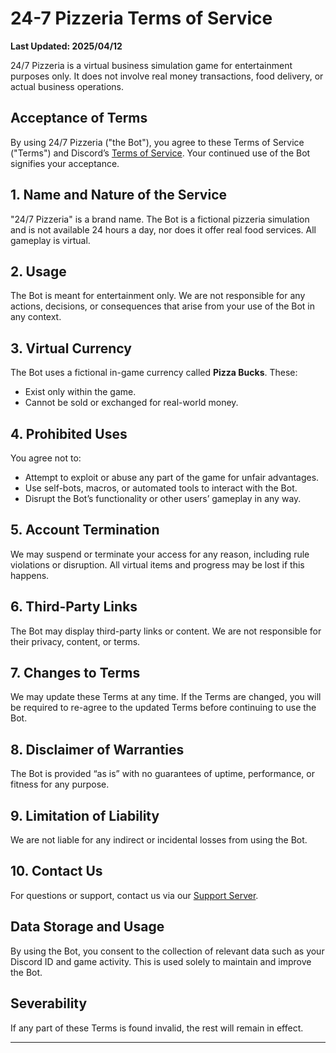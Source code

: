 # 24-7 Pizzeria Terms of Service

**Last Updated: 2025/04/12**

24/7 Pizzeria is a virtual business simulation game for entertainment purposes only. It does not involve real money transactions, food delivery, or actual business operations.

## Acceptance of Terms  
By using 24/7 Pizzeria ("the Bot"), you agree to these Terms of Service ("Terms") and Discord’s [Terms of Service](https://discord.com/terms). Your continued use of the Bot signifies your acceptance.

## 1. Name and Nature of the Service  
"24/7 Pizzeria" is a brand name. The Bot is a fictional pizzeria simulation and is not available 24 hours a day, nor does it offer real food services. All gameplay is virtual.

## 2. Usage  
The Bot is meant for entertainment only. We are not responsible for any actions, decisions, or consequences that arise from your use of the Bot in any context.

## 3. Virtual Currency  
The Bot uses a fictional in-game currency called **Pizza Bucks**. These:  
- Exist only within the game.  
- Cannot be sold or exchanged for real-world money.  

## 4. Prohibited Uses  
You agree not to:  
- Attempt to exploit or abuse any part of the game for unfair advantages.  
- Use self-bots, macros, or automated tools to interact with the Bot.  
- Disrupt the Bot’s functionality or other users’ gameplay in any way.

## 5. Account Termination  
We may suspend or terminate your access for any reason, including rule violations or disruption. All virtual items and progress may be lost if this happens.

## 6. Third-Party Links  
The Bot may display third-party links or content. We are not responsible for their privacy, content, or terms.

## 7. Changes to Terms  
We may update these Terms at any time. If the Terms are changed, you will be required to re-agree to the updated Terms before continuing to use the Bot.

## 8. Disclaimer of Warranties  
The Bot is provided “as is” with no guarantees of uptime, performance, or fitness for any purpose.

## 9. Limitation of Liability  
We are not liable for any indirect or incidental losses from using the Bot.

## 10. Contact Us  
For questions or support, contact us via our [Support Server]([https://discord.gg/nXjzVHe2Ez](https://discord.gg/XgrzDRzNdZ)).

## Data Storage and Usage  
By using the Bot, you consent to the collection of relevant data such as your Discord ID and game activity. This is used solely to maintain and improve the Bot.

## Severability  
If any part of these Terms is found invalid, the rest will remain in effect.

---


